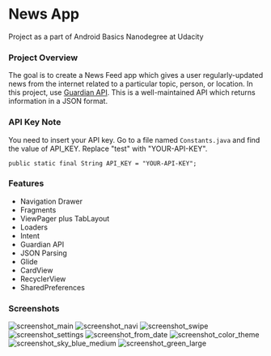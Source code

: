 # News App
Project as a part of Android Basics Nanodegree at Udacity

### Project Overview

The goal is to create a News Feed app which gives a user regularly-updated news from the internet 
related to a particular topic, person, or location. 
In this project, use [Guardian API](http://open-platform.theguardian.com/documentation/). 
This is a well-maintained API which returns information in a JSON format.

### API Key Note
You need to insert your API key.
Go to a file named `Constants.java` and find the value of API_KEY.
Replace "test" with "YOUR-API-KEY".
```
public static final String API_KEY = "YOUR-API-KEY";
```

### Features

* Navigation Drawer
* Fragments
* ViewPager plus TabLayout
* Loaders
* Intent
* Guardian API
* JSON Parsing
* Glide
* CardView
* RecyclerView
* SharedPreferences

### Screenshots

![screenshot_main](https://user-images.githubusercontent.com/33213229/35278055-2862b4ae-008c-11e8-8bed-651025e5b6cc.png)
![screenshot_navi](https://user-images.githubusercontent.com/33213229/35278047-1f11fd2e-008c-11e8-97dc-3ee12654b703.png)
![screenshot_swipe](https://user-images.githubusercontent.com/33213229/35278128-61fac558-008c-11e8-9ebe-95b93f98b117.png)
![screenshot_settings](https://user-images.githubusercontent.com/33213229/35278153-73bc8b14-008c-11e8-993e-5eb0320b9485.png)
![screenshot_from_date](https://user-images.githubusercontent.com/33213229/35278158-78bdb732-008c-11e8-8928-876699833e2f.png)
![screenshot_color_theme](https://user-images.githubusercontent.com/33213229/35278164-7b4c7402-008c-11e8-80f9-8718d3535464.png)
![screenshot_sky_blue_medium](https://user-images.githubusercontent.com/33213229/35278184-880c68a0-008c-11e8-9ec3-c7d0e6dc074a.png)
![screenshot_green_large](https://user-images.githubusercontent.com/33213229/35278192-8b7efa5c-008c-11e8-87eb-f1f426f1df96.png)











